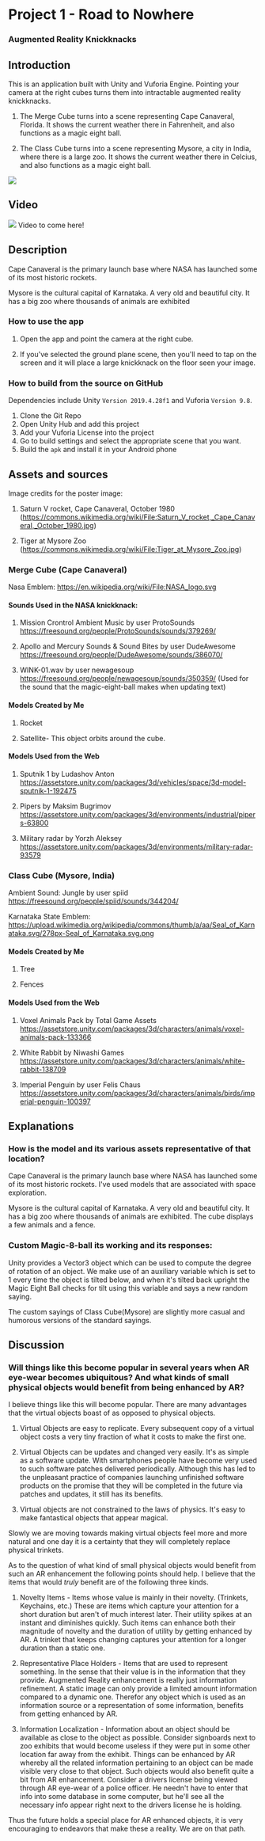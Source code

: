 Project 1 - Road to Nowhere
=============================

### Augmented Reality Knickknacks

Introduction
------------

This is an application built with Unity and Vuforia Engine. Pointing your camera at the right cubes turns them into intractable augmented reality knickknacks.

1. The Merge Cube turns into a scene representing Cape Canaveral, Florida. It shows the current weather there in Fahrenheit, and also functions as a magic eight ball.

2. The Class Cube turns into a scene representing Mysore, a city in India, where there is a large zoo. It shows the current weather there in Celcius, and also functions as a magic eight ball.

![](./images/blank-vr.png)

Video
------
![](./images/together.jpeg)
Video to come here!

Description 
------------

Cape Canaveral is the primary launch base where NASA has launched some of its most historic rockets.

Mysore is the cultural capital of Karnataka. A very old and beautiful city. It has a big zoo where thousands of animals are exhibited

### How to use the app

1. Open the app and point the camera at the right cube.

2. If you've selected the ground plane scene, then you'll need to tap on the screen and it will place a large knickknack on the floor seen your image.

### How to build from the source on GitHub

Dependencies include Unity `Version 2019.4.28f1` and Vuforia `Version 9.8`.

1. Clone the Git Repo
2. Open Unity Hub and add this project
3. Add your Vuforia License into the project
4. Go to build settings and select the appropriate scene that you want.
5. Build the `apk` and install it in your Android phone

## Assets and sources

Image credits for the poster image:

1. Saturn V rocket, Cape Canaveral, October 1980 (https://commons.wikimedia.org/wiki/File:Saturn_V_rocket,_Cape_Canaveral,_October_1980.jpg)

2. Tiger at Mysore Zoo (https://commons.wikimedia.org/wiki/File:Tiger_at_Mysore_Zoo.jpg)

### Merge Cube (Cape Canaveral)

Nasa Emblem: https://en.wikipedia.org/wiki/File:NASA_logo.svg

#### Sounds Used in the NASA knickknack:

1. Mission Crontrol Ambient Music by user ProtoSounds https://freesound.org/people/ProtoSounds/sounds/379269/

2. Apollo and Mercury Sounds & Sound Bites by user DudeAwesome https://freesound.org/people/DudeAwesome/sounds/386070/

3. WINK-01.wav by user newagesoup https://freesound.org/people/newagesoup/sounds/350359/ (Used for the sound that the magic-eight-ball makes when updating text)

#### Models Created by Me

1. Rocket

2. Satellite- This object orbits around the cube.

#### Models Used from the Web

1. Sputnik 1 by Ludashov Anton https://assetstore.unity.com/packages/3d/vehicles/space/3d-model-sputnik-1-192475

2. Pipers by Maksim Bugrimov https://assetstore.unity.com/packages/3d/environments/industrial/pipers-63800

3. Military radar by Yorzh Aleksey https://assetstore.unity.com/packages/3d/environments/military-radar-93579


### Class Cube (Mysore, India)

Ambient Sound:
Jungle by user spiid https://freesound.org/people/spiid/sounds/344204/ 

Karnataka State Emblem: https://upload.wikimedia.org/wikipedia/commons/thumb/a/aa/Seal_of_Karnataka.svg/278px-Seal_of_Karnataka.svg.png

#### Models Created by Me

1. Tree

2. Fences

#### Models Used from the Web

1. Voxel Animals Pack by Total Game Assets https://assetstore.unity.com/packages/3d/characters/animals/voxel-animals-pack-133366

2. White Rabbit by Niwashi Games https://assetstore.unity.com/packages/3d/characters/animals/white-rabbit-138709

3. Imperial Penguin by user Felis Chaus https://assetstore.unity.com/packages/3d/characters/animals/birds/imperial-penguin-100397

## Explanations

### How is the model and its various assets representative of that location?

Cape Canaveral is the primary launch base where NASA has launched some of its most historic rockets. I've used models that are associated with space exploration.

Mysore is the cultural capital of Karnataka. A very old and beautiful city. It has a big zoo where thousands of animals are exhibited. The cube displays a few animals and a fence.

### Custom Magic-8-ball its working and its responses:

Unity provides a Vector3 object which can be used to compute the degree of rotation of an object. We make use of an auxiliary variable which is set to 1 every time the object is tilted below, and when it's tilted back upright the Magic Eight Ball checks for tilt using this variable and says a new random saying.

The custom sayings of Class Cube(Mysore) are slightly more casual and humorous versions of the standard sayings.

Discussion
----------

### Will things like this become popular in several years when AR eye-wear  becomes ubiquitous? And what kinds of small physical objects would benefit from being enhanced by AR?

I believe things like this will become popular. There are many advantages that the virtual objects boast of as opposed to physical objects.

1. Virtual Objects are easy to replicate. Every subsequent copy of a virtual object costs a very tiny fraction of what it costs to make the first one.

2. Virtual Objects can be updates and changed very easily. It's as simple as a software update. With smartphones people have become very used to such software patches delivered periodically. Although this has led to the unpleasant practice of companies launching unfinished software products on the promise that they will be completed in the future via patches and updates, it still has its benefits.

3. Virtual objects are not constrained to the laws of physics. It's easy to make fantastical objects that appear magical.

Slowly we are moving towards making virtual objects feel more and more natural and one day it is a certainty that they will completely replace physical trinkets.

As to the question of what kind of small physical objects would benefit from such an AR enhancement the following points should help. I believe that the items that would _truly_ benefit are of the following three kinds.

1. Novelty Items - Items whose value is mainly in their novelty. (Trinkets, Keychains, etc.) These are items which capture your attention for a short duration but aren't of much interest later. Their utility spikes at an instant and diminishes quickly. Such items can enhance both their magnitude of novelty and the duration of utility by getting enhanced by AR. A trinket that keeps changing captures your attention for a longer duration than a static one.

2. Representative Place Holders - Items that are used to represent something. In the sense that their value is in the information that they provide. Augmented Reality enhancement is really just information refinement. A static image can only provide a limited amount information compared to a dynamic one. Therefor any object which is used as an information source or a representation of some information, benefits from getting enhanced by AR.


3. Information Localization - Information about an object should be available as close to the object as possible. Consider signboards next to zoo exhibits that would become useless if they were put in some other location far away from the exhibit. Things can be enhanced by AR whereby all the related information pertaining to an object can be made visible very close to that object. Such objects would also benefit quite a bit from AR enhancement. Consider a drivers license being viewed through AR eye-wear of a police officer. He needn't have to enter that info into some database in some computer, but he'll see all the necessary info appear right next to the drivers license he is holding.

Thus the future holds a special place for AR enhanced objects, it is very encouraging to endeavors that make these a reality. We are on that path.
